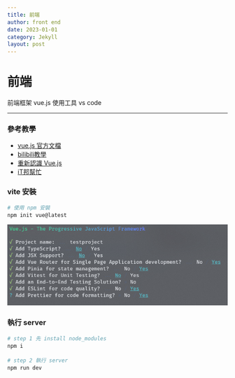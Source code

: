 ```yaml
---
title: 前端
author: front end
date: 2023-01-01
category: Jekyll
layout: post
---
```


# 前端

前端框架 vue.js
使用工具 vs code

------------

### 參考教學

- [vue.js 官方文檔](https://vuejs.org/ "vue.js ")
- [bilibili教學](https://www.bilibili.com/video/BV1Zy4y1K7SH/?spm_id_from=333.337.search-card.all.click&vd_source=f0c9d3f6d9c0d45df80a3c142daaf74b)
- [重新認識 Vue.js](https://book.vue.tw/)
- [iT邦幫忙](https://ithelp.ithome.com.tw/articles/10213562)

### vite 安裝

```bash
# 使用 npm 安裝
npm init vue@latest
```

<img src="/assets/viteinit.png" alt="vite_init" />

### 執行 server

```bash
# step 1 先 install node_modules
npm i

# step 2 執行 server
npm run dev
```

